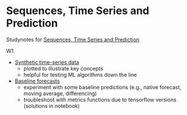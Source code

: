 # Sequences, Time Series and Prediction

Studynotes for [Sequences, Time Series and Prediction](https://www.coursera.org/learn/tensorflow-sequences-time-series-and-prediction)

W1. 
* [Synthetic time-series data](C4/W1/ungraded_labs/C4_W1_Lab_1_time_series.ipynb)
    * plotted to illustrate key concepts
    * helpful for testing ML algorithms down the line
* [Baseline forecasts](C4/W1/ungraded_labs/C4_W1_Lab_2_forecasting.ipynb)
    * experiment with some baseline predictions (e.g., native forecast, moving average, differencing)
    * troubleshoot with metrics functions due to tensorflow versions (solutions in notebook)

